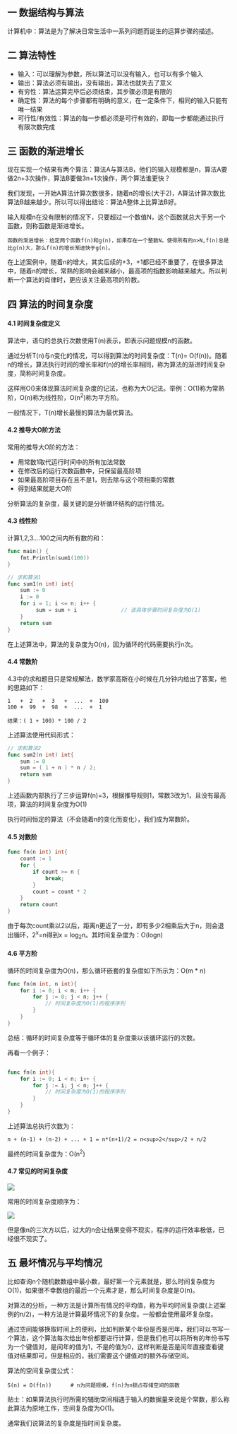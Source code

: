 ## 一 数据结构与算法

计算机中：算法是为了解决日常生活中一系列问题而诞生的运算步骤的描述。 

## 二 算法特性

- 输入：可以理解为参数，所以算法可以没有输入，也可以有多个输入
- 输出：算法必须有输出，没有输出，算法也就失去了意义
- 有穷性：算法运算完毕后必须结束，其步骤必须是有限的
- 确定性：算法的每个步骤都有明确的意义，在一定条件下，相同的输入只能有唯一结果
- 可行性/有效性：算法的每一步都必须是可行有效的，即每一步都能通过执行有限次数完成

## 三 函数的渐进增长

现在实现一个结果有两个算法：算法A与算法B，他们的输入规模都是n，算法A要做2n+3次操作，算法B要做3n+1次操作，两个算法谁更快？  

我们发现，一开始A算法计算次数很多，随着n的增长(大于2)，A算法计算次数比算法B越来越少。所以可以得出结论：算法A整体上比算法B好。  

输入规模n在没有限制的情况下，只要超过一个数值N，这个函数就总大于另一个函数，则称函数是渐进增长。  

```
函数的渐进增长：给定两个函数f(n)和g(n)，如果存在一个整数N，使得所有的n>N,f(n)总是比g(n)大，那么f(n)的增长渐进快于g(n)。    
```

在上述案例中，随着n的增大，其实后续的+3，+1都已经不重要了，在很多算法中，随着n的增长，常熟的影响会越来越小，最高项的指数影响越来越大。所以判断一个算法的肖律时，更应该关注最高项的阶数。  

## 四 算法的时间复杂度

#### 4.1 时间复杂度定义

算法中，语句的总执行次数使用T(n)表示，即表示问题规模n的函数。  

通过分析T(n)与n变化的情况，可以得到算法的时间复杂度：T(n)= O(f(n))。随着n的增长，算法执行时间的增长率和f(n)的增长率相同，称为算法的渐进时间复杂度，简称时间复杂度。  

这样用O()来体现算法时间复杂度的记法，也称为大O记法。举例：O(1)称为常熟阶，O(n)称为线性阶，O(n<sup>2</sup>)称为平方阶。

一般情况下，T(n)增长最慢的算法为最优算法。  

#### 4.2 推导大O阶方法

常用的推导大O阶的方法：
- 用常数1取代运行时间中的所有加法常数
- 在修改后的运行次数函数中，只保留最高阶项
- 如果最高阶项目存在且不是1，则去除与这个项相乘的常数
- 得到结果就是大O阶  

分析算法的复杂度，最关键的是分析循环结构的运行情况。  

#### 4.3 线性阶

计算1,2,3....100之间内所有数的和：
```go
func main() {
    fmt.Println(sum1(100))
}

// 求和算法1
func sum1(n int) int{
    sum := 0
    i := 0
    for i = 1; i <= n; i++ {
         sum = sum + i              // 该具体步骤时间复杂度为O(1)
    }
    return sum
}

```

在上述算法中，算法的复杂度为O(n)，因为循环的代码需要执行n次。

#### 4.4 常数阶

4.3中的求和题目只是常规解法，数学家高斯在小时候在几分钟内给出了答案，他的思路如下：
```
1   +  2   +  3   +  ...  +  100
100 +  99  +  98  +  ...  +  1

结果：( 1 + 100) * 100 / 2
```
上述算法使用代码形式：
```go
// 求和算法2
func sum2(n int) int{
    sum := 0
    sum = ( 1 + n ) * n / 2;
    return sum
}
```

上述函数内部执行了三步运算f(n)=3，根据推导规则1，常数3改为1，且没有最高项，算法的时间复杂度为O(1)  

执行时间恒定的算法（不会随着n的变化而变化），我们成为常数阶。  

#### 4.5 对数阶

```go
func fn(n int) int{
    count := 1
    for {
        if count >= n {
            break;
        }
        count = count * 2
    }
    return count
}
```

由于每次count乘以2以后，距离n更近了一分，即有多少2相乘后大于n，则会退出循环，2<sup>x</sup>=n得到x = log<sub>2</sub>n。其时间复杂度为：O(logn)

#### 4.6 平方阶

循环的时间复杂度为O(n)，那么循环嵌套的复杂度如下所示为：O(m * n)
```go
func fn(m int, n int){
    for i := 0; i < m; i++ {
        for j := 0; j < n; j++ {
            // 时间复杂度为O(1)的程序序列
        }
    }
}
```

总结：循环的时间复杂度等于循环体的复杂度乘以该循环运行的次数。  

再看一个例子：
```go

func fn(n int){
    for i := 0; i < n; i++ {
        for j := i; j < n; j++ {
            // 时间复杂度为O(1)的程序序列
        }
    }
}
```
上述算法总执行次数为： 
```
n + (n-1) + (n-2) + ... + 1 = n*(n+1)/2 = n<sup>2</sup>/2 + n/2
```
最终的时间复杂度为：O(n<sup>2</sup>)


#### 4.7 常见的时间复杂度

![](/images/local-07.png)

常用的时间复杂度顺序为：

![](/images/local-08.png)

但是像n的三次方以后，过大的n会让结果变得不现实，程序的运行效率极低，已经很不现实了。

## 五 最坏情况与平均情况  

比如查询n个随机数数组中最小数，最好第一个元素就是，那么时间复杂度为O(1)，如果很不幸数组的最后一个元素才是，那么时间复杂度是O(n)。  

对算法的分析，一种方法是计算所有情况的平均值，称为平均时间复杂度(上述案例的n/2)，一种方法是计算最坏情况下的复杂度。一般都会使用最坏复杂度。  

通过空间能够换取时间上的便利，比如判断某个年份是否是闰年，我们可以书写一个算法，这个算法每次给出年份都要进行计算，但是我们也可以将所有的年份书写为一个键值对，是闰年的值为1，不是的值为0，这样判断是否是闰年直接查看键值对结果即可，但是相应的，我们需要这个键值对的额外存储空间。  

算法的空间复杂度公式：
```
S(n) = O(f(n))      # n为问题规模，f(n)为n锁占存储空间的函数
```

贴士：如果算法执行时所需的辅助空间相遇于输入的数据量来说是个常数，那么称此算法为原地工作，空间复杂度为O(1)。  

通常我们说算法的复杂度是指时间复杂度。 